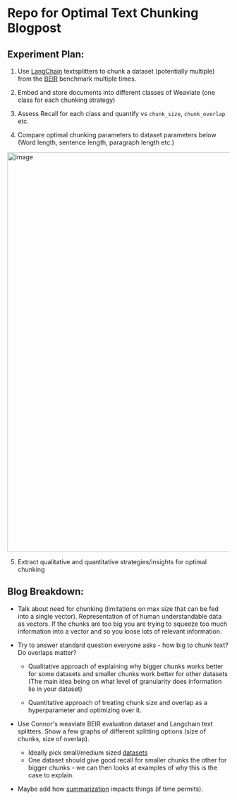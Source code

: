 # Repo for Optimal Text Chunking Blogpost

## Experiment Plan:

1. Use [LangChain](https://python.langchain.com/en/latest/modules/indexes/text_splitters.html) textsplitters to chunk a dataset (potentially multiple) from the [BEIR](https://github.com/beir-cellar/beir) benchmark multiple times.

2. Embed and store documents into different classes of Weaviate (one class for each chunking strategy)

3. Assess Recall for each class and quantify vs `chunk_size`, `chunk_overlap` etc.

4. Compare optimal chunking parameters to dataset parameters below (Word length, sentence length, paragraph length etc.)
<img width="903" alt="image" src="https://github.com/weaviate/weaviate-examples/assets/21254008/f81789a9-71a7-45f5-978c-08240f0456d4">

5. Extract qualitative and quantitative strategies/insights for optimal chunking

## Blog Breakdown:

- Talk about need for chunking (limitations on max size that can be fed into a single vector).
Representation of of human understandable data as vectors. If the chunks are too big you are trying to squeeze too much information into a vector and so you loose lots of relevant information.

- Try to answer standard question everyone asks - how big to chunk text? Do overlaps matter?
  * Qualitative approach of explaining why bigger chunks works better for some datasets and smaller chunks work better for other datasets (The main idea being on what level of granularity does information lie in your dataset)

  * Quantitative approach of treating chunk size and overlap as a hyperparameter and optimizing over it.

- Use Connor's weaviate BEIR evaluation dataset and Langchain text splitters. Show a few graphs of different splitting options (size of chunks, size of overlap).
  * Ideally pick small/medium sized [datasets]((https://github.com/beir-cellar/beir)) 
  * One dataset should give good recall for smaller chunks the other for bigger chunks - we can then looks at examples of why this is the case to explain.

- Maybe add how [summarization](https://python.langchain.com/en/latest/use_cases/summarization.html) impacts things (if time permits).
